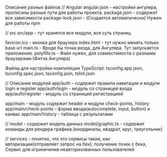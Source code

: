 Описание разных файлов
// Angular
angular.json - настройки ангуляра, прописаны разные пути для работы проекта.
package.json - содержит все зависимости
package-lock.json - (Создается автоматически) Нужен для работы npm

// src
src/app - тут хранятся все модули, вся суть страниц

favicon.ico - иконка для браузера
index.html - тут нужно менять только base url
main.ts - Вроде бы точка входа, для Ангуляра. Тут запускается приложение.
polyfills.ts - Файл нужен, для совместимости с разными браузерами.(Фитча Ангуляра)

Файлы для настройки компиляции TypeScript:
tsconfig.app.json, tsconfig.spec.json, tsconfig.json, tslint.json


// Описание модулей
app/auth - содержит правила навигации и модули login и register
app/auth/login - модуль со страницей входа
app/auth/register - модуль со страницей регистрацией


app/main - модуль содержит header и модули check-points, history
app/main/check-points - форма ввода(autocomplete, input, button) и канвас
app/main/history - таблица с результатами

// model - содержит модель данных
model/graphic.ts - содержит команды для рендера графика.(координаты, квадрат, круг, треугольник)

// services - понятно, что это сервисы такие, 
как авторизации(отправляет запрос на бек), 
получение точек с бека,
Сервис для ограничения неавторизованных пользователей
